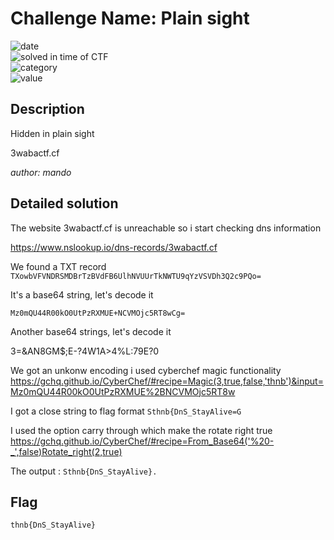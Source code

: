 # Challenge Name: Plain sight


![date](https://img.shields.io/badge/date-17.04.2022-brightgreen.svg)  
![solved in time of CTF](https://img.shields.io/badge/solved-in%20time%20of%20CTF-brightgreen.svg)   
![category](https://img.shields.io/badge/category-Misc-blueviolet.svg)   
![value](https://img.shields.io/badge/value-150-blue.svg)  


## Description

Hidden in plain sight

3wabactf.cf

_author: mando_

## Detailed solution

The website 3wabactf.cf is unreachable so i start checking dns information 

https://www.nslookup.io/dns-records/3wabactf.cf 

We found a TXT record `TXowbVFVNDRSMDBrTzBVdFB6UlhNVUUrTkNWTU9qYzVSVDh3Q2c9PQo=` 

It's a base64 string, let's decode it 

`Mz0mQU44R00kO0UtPzRXMUE+NCVMOjc5RT8wCg=`

Another base64 strings, let's decode it 

3=&AN8GM$;E-?4W1A>4%L:79E?0 

We got an unkonw encoding i used cyberchef magic functionality https://gchq.github.io/CyberChef/#recipe=Magic(3,true,false,'thnb')&input=Mz0mQU44R00kO0UtPzRXMUE%2BNCVMOjc5RT8w 

I got a close string to flag format `Sthnb{DnS_StayAlive=G` 

I used the option carry through which make the rotate right true https://gchq.github.io/CyberChef/#recipe=From_Base64('%20-_',false)Rotate_right(2,true)  

The output : `Sthnb{DnS_StayAlive}.`   

## Flag

```
thnb{DnS_StayAlive}
```

